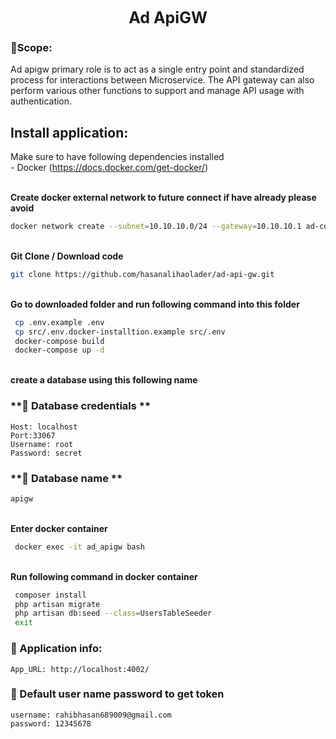 <center style='font-size:25px'>
    <b>Ad ApiGW</b>
</center>

### **🔭Scope:**
<p>
Ad apigw primary role is to act as a single entry point and standardized process for interactions between Microservice. The API gateway can also perform various other functions to support and manage API usage with authentication.
</p>



## **Install application:**
Make sure to have following dependencies installed <br>
	    - Docker (https://docs.docker.com/get-docker/) <br><br>



<b>Create docker external network to future connect if have already please avoid </b>

```bash
docker network create --subnet=10.10.10.0/24 --gateway=10.10.10.1 ad-common-network
```
<br><b>Git Clone / Download code</b>
```bash
git clone https://github.com/hasanalihaolader/ad-api-gw.git
```
<br><b>Go to downloaded folder and run following command into this folder</b>
```bash
 cp .env.example .env
 cp src/.env.docker-installtion.example src/.env
 docker-compose build
 docker-compose up -d
```

<br><b>create a database using this following name</b>
### **🌱 Database credentials **
```env
Host: localhost
Port:33067
Username: root
Password: secret
```
### **🌱 Database name **
```bash
apigw
```


<br><b>Enter docker container </b>
```bash
 docker exec -it ad_apigw bash
```

<br><b>Run following command in docker container </b>
```bash
 composer install
 php artisan migrate
 php artisan db:seed --class=UsersTableSeeder
 exit
```


### **🌱 Application info:**
```env
App_URL: http://localhost:4002/
```

### **🌱 Default user name password to get token**
```env
username: rahibhasan689009@gmail.com
password: 12345678

```
